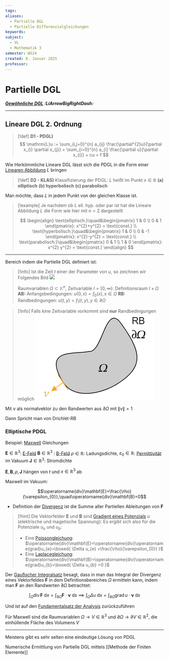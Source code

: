 ```yaml
---
tags: 
aliases:
  - Partielle DGL
  - Partielle Differenzialgleichungen
keywords: 
subject:
  - VL
  - Mathematik 3
semester: WS24
created: 8. Januar 2025
professor:
---
```

 

# Partielle DGL

***[Gewöhnliche DGL](GDGL.md) :LiArrowBigRightDash:***

---

## Lineare DGL 2. Ordnung

> [!def] **D1 - PDGL)**
> $$
> \mathrm{L}u := \sum_{i,j=0}^{n} a_{ij} \frac{\partial^{2}u}{\partial x_{i} \partial x_{j}} + \sum_{i=0}^{n} a_{i} \frac{\partial u}{\partial x_{i}} + cu = f
> $$

Wie Herkömmliche Lineare DGL lässt sich die PDGL in die Form einer [Linearen Abbildung](../Algebra/Lineare%20Abbildungen.md) $L$ bringen


> [!def] **D2 - KLAS)** Klassifizierung der PDGL: $L$ heißt im Punkt $x \in \mathbb{R}$
> **(a) elliptisch**
> **(b) hyperbolisch**
> **(c) parabolisch**

Man möchte, dass $L$ in jedem Punkt von der gleichen Klasse ist.

>[!example] Je nachdem ob $L$ ell. hyp. oder par ist hat die Lineare Abbildung $L$ die Form wie hier mit $n=2$ dargestellt
> 
> $$
> \begin{align}
> \text{elliptisch:}\quad&\begin{pmatrix}
> 1 & 0 \\ 0 & 1
> \end{pmatrix}: x^{2}+y^{2} = \text{const.} \\
> \text{hyperbolisch:}\quad&\begin{pmatrix}
> 1 & 0 \\ 0 & -1
> \end{pmatrix}: x^{2}-y^{2} = \text{const.} \\
> \text{parabolisch:}\quad&\begin{pmatrix}
> 0 & 1 \\ 1 & 0
> \end{pmatrix}: x^{2} y^{2} = \text{const.}
> \end{align}
> $$


---

Bereich indem die Partielle DGL definiert ist:

> [!info] Ist die Zeit $t$ einer der Parameter von $u$, so zeichnen wir Folgendes Bild
> ![](assets/Pasted%20image%2020250108151936.png)
> 
> Raumvariablen $\Omega \subset \mathbb{K}^{n}$, Zeitvariable $I = [0,\infty)$: Definitionsraum $I \times\Omega$
> **AB:** Anfangsbedingungen: $u(0,x)=f_{0}(x), x \in\Omega$
> **RB:** Randbedingungen: $u(t,y)= f_{1}(t,y), y\in\partial \Omega$


> [!info] Falls kine Zeitvariable vorkommt sind **nur** Randbedingungen möglich
> ![invert_dark](../assets/RB.png)


Mit $\nu$ als normalvektor zu den Randwerten aus $\partial\Omega$ mit $\lVert \nu \rVert=1$

Dann Spricht man von Drichlét-RB

### Elliptische PDGL

Beispiel: [Maxwell](../../Elektrotechnik/Maxwell.md) Gleichungen

$\mathbf{E} \in \mathbb{R}^3$: [E-Feld](../../Elektrotechnik/Elektrisches%20Feld.md)
$\mathbf{B} \in \mathbb{R}^3$ : [B-Feld](../../Elektrotechnik/Magnetisches%20Feld.md)
$\rho \in\mathbb{R}$: Ladungsdichte, $\varepsilon_{0}\in\mathbb{R}$: [Permittivität](../../Physik/Konstanten/Dielektrikum.md) im Vakuum
$\mathbf{J}\in \mathbb{R}^{3}$: Stromdichte

$\mathbf{E},\mathbf{B},\rho, \mathbf{J}$ hängen von $t$ und $x \in \mathbb{R}^3$ ab

Maxwell im Vakuum:

$$\operatorname{div}\mathbf{E}=\frac{\rho}{\varepsilon_{0}},\quad\operatorname{div}\mathbf{B}=0$$
- Definition der [Divergenz](Vektoranalysis/Divergenz.md) ist die Summe aller Partiellen Ableitungen von $\mathbf{F}$

> [!hint] Die Vektorfelder $\mathbf{E}$ und $\mathbf{B}$ sind [Gradient eines Potenzials](Vektoranalysis/Wegunabhängig.md) $u$ (elektrische und magetische Spannung):
> Es ergibt sich also für die Potenziale $u_{e}$ und $u_{b}$:
> 
> - Eine [Poissongleichung](Vektoranalysis/Laplacegleichung.md): $\operatorname{div}\mathbf{E}=\operatorname{div}\operatorname{grad}u_{e}=\boxed{ \Delta u_{e} =\frac{\rho}{\varepsilon_{0}} }$
> - Eine [Laplacegleichung](Vektoranalysis/Laplacegleichung.md): $\operatorname{div}\mathbf{B}=\operatorname{div}\operatorname{grad}u_{b}=\boxed{ \Delta u_{b} =0 }$


Der [Gaußscher Integralsatz](Vektoranalysis/Gaußscher%20Integralsatz.md) besagt, dass in man das Integral der Divergenz eines Vektorfeldes $\mathbf{F}$ in dem Definitionsbereiches $\Omega$ ermitteln kann, indem man $\mathbf{F}$ an den Randwerten $\partial \Omega$ betrachtet:

$$
\int_{\Omega}\operatorname{div}\mathbf{F} \mathrm{~d}x = \int_{\partial\Omega}\mathbf{F}\cdot\mathbf{\nu}\mathrm{~d}s
\implies \int_{\Omega}\Delta u \mathrm{~d}x = \int_{\partial\Omega}\operatorname{grad}u\cdot\mathbf{\nu}\mathrm{~d}s
$$

Und ist auf den [Fundamentalsatz der Analysis](Fundamentalsatz%20der%20Analysis.md) zurückzuführen



Für Maxwell sind die Raumvariablen $\Omega\to V\in\mathbb{R}^3$ und $\partial\Omega\to \partial V\in \mathbb{R}^2$, die einhüllende Fläche des Volumens $V$
 

--- 


Meistens gibt es sehr selten eine eindeutige Lösung von PDGL

Numerische Ermittlung von Partielle DGL mittels [[Methode der Finiten Elemente]]